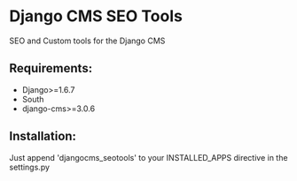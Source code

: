 Django CMS SEO Tools
===================

SEO and Custom tools for the Django CMS

Requirements:
-------------
+ Django>=1.6.7
+ South
+ django-cms>=3.0.6

Installation:
-------------

Just append 'djangocms_seotools' to your INSTALLED_APPS directive in the settings.py